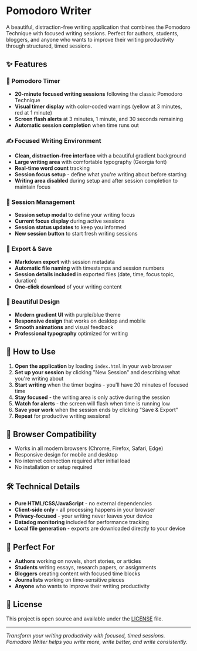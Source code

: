 # Pomodoro Writer

A beautiful, distraction-free writing application that combines the Pomodoro Technique with focused writing sessions. Perfect for authors, students, bloggers, and anyone who wants to improve their writing productivity through structured, timed sessions.

## ✨ Features

### 🍅 Pomodoro Timer
- **20-minute focused writing sessions** following the classic Pomodoro Technique
- **Visual timer display** with color-coded warnings (yellow at 3 minutes, red at 1 minute)
- **Screen flash alerts** at 3 minutes, 1 minute, and 30 seconds remaining
- **Automatic session completion** when time runs out

### ✍️ Focused Writing Environment
- **Clean, distraction-free interface** with a beautiful gradient background
- **Large writing area** with comfortable typography (Georgia font)
- **Real-time word count** tracking
- **Session focus setup** - define what you're writing about before starting
- **Writing area disabled** during setup and after session completion to maintain focus

### 📝 Session Management
- **Session setup modal** to define your writing focus
- **Current focus display** during active sessions
- **Session status updates** to keep you informed
- **New session button** to start fresh writing sessions

### 💾 Export & Save
- **Markdown export** with session metadata
- **Automatic file naming** with timestamps and session numbers
- **Session details included** in exported files (date, time, focus topic, duration)
- **One-click download** of your writing content

### 🎨 Beautiful Design
- **Modern gradient UI** with purple/blue theme
- **Responsive design** that works on desktop and mobile
- **Smooth animations** and visual feedback
- **Professional typography** optimized for writing

## 🚀 How to Use

1. **Open the application** by loading `index.html` in your web browser
2. **Set up your session** by clicking "New Session" and describing what you're writing about
3. **Start writing** when the timer begins - you'll have 20 minutes of focused time
4. **Stay focused** - the writing area is only active during the session
5. **Watch for alerts** - the screen will flash when time is running low
6. **Save your work** when the session ends by clicking "Save & Export"
7. **Repeat** for productive writing sessions!

## 📱 Browser Compatibility

- Works in all modern browsers (Chrome, Firefox, Safari, Edge)
- Responsive design for mobile and desktop
- No internet connection required after initial load
- No installation or setup required

## 🛠️ Technical Details

- **Pure HTML/CSS/JavaScript** - no external dependencies
- **Client-side only** - all processing happens in your browser
- **Privacy-focused** - your writing never leaves your device
- **Datadog monitoring** included for performance tracking
- **Local file generation** - exports are downloaded directly to your device

## 🎯 Perfect For

- **Authors** working on novels, short stories, or articles
- **Students** writing essays, research papers, or assignments
- **Bloggers** creating content with focused time blocks
- **Journalists** working on time-sensitive pieces
- **Anyone** who wants to improve their writing productivity

## 📄 License

This project is open source and available under the [LICENSE](LICENSE) file.

---

*Transform your writing productivity with focused, timed sessions. Pomodoro Writer helps you write more, write better, and write consistently.*
